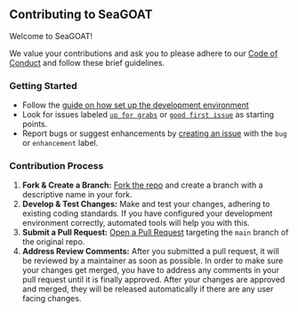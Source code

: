 <!-- markdownlint-disable MD041 -->
## Contributing to SeaGOAT

Welcome to SeaGOAT!

We value your contributions and ask you to please adhere to
our
[Code of Conduct](https://github.com/kantord/SeaGOAT/blob/main/CODE_OF_CONDUCT.md)
and follow these brief guidelines.

### Getting Started

* Follow the
  [guide on how set up the development environment](https://kantord.github.io/SeaGOAT/latest/developer/#setting-up-the-development-environment)
* Look for issues labeled
  [`up for grabs`](https://github.com/kantord/SeaGOAT/issues?q=is%3Aopen+is%3Aissue+label%3A%22up+for+grabs%22)
  or
  [`good first issue`](https://github.com/kantord/SeaGOAT/issues?q=is%3Aopen+is%3Aissue+label%3A%22good+first+issue%22)
  as starting points.
* Report bugs or suggest enhancements by
  [creating an issue](https://github.com/kantord/SeaGOAT/issues/new)
  with the `bug` or `enhancement` label.

### Contribution Process

1. **Fork & Create a Branch:**
   [Fork the repo](https://docs.github.com/en/get-started/quickstart/fork-a-repo)
   and create a branch with a descriptive name in your fork.
2. **Develop & Test Changes:** Make and test your changes, adhering to existing
   coding standards. If you have configured your development environment
   correctly, automated tools will help you with this.
3. **Submit a Pull Request:**
   [Open a Pull Request](https://docs.github.com/en/pull-requests/collaborating-with-pull-requests/proposing-changes-to-your-work-with-pull-requests/creating-a-pull-request)
   targeting the `main` branch of the original repo.
4. **Address Review Comments:** After you submitted a pull request, it will
   be reviewed by a maintainer as soon as possible. In order to make sure
   your changes get merged, you have to address any comments in your pull
   request until it is finally approved. After your changes are approved and
   merged, they will be released automatically if there are any user facing
   changes.
<!-- markdownlint-enable MD041 -->
